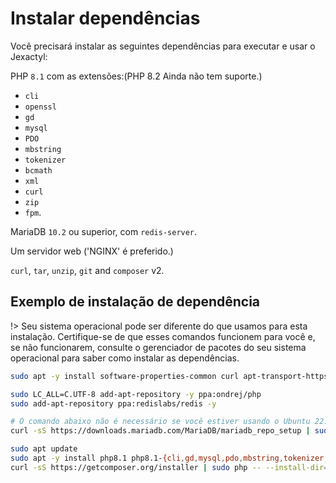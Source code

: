 # Instalar dependências
Você precisará instalar as seguintes dependências para executar e usar o Jexactyl:



PHP `8.1` com as extensões:(PHP 8.2 Ainda não tem suporte.)
- `cli`
- `openssl`
- `gd`
- `mysql`
- `PDO`
- `mbstring`
- `tokenizer`
- `bcmath`
- `xml`
- `curl`
- `zip`
- `fpm`.

MariaDB `10.2` ou superior, com `redis-server`.

Um servidor web ('NGINX' é preferido.)

`curl`, `tar`, `unzip`, `git` and `composer` v2.

## Exemplo de instalação de dependência

!> Seu sistema operacional pode ser diferente do que usamos para esta instalação.
Certifique-se de que esses comandos funcionem para você e, se não funcionarem, consulte
o gerenciador de pacotes do seu sistema operacional para saber como instalar as dependências.

```bash
sudo apt -y install software-properties-common curl apt-transport-https ca-certificates gnupg

sudo LC_ALL=C.UTF-8 add-apt-repository -y ppa:ondrej/php
sudo add-apt-repository ppa:redislabs/redis -y

# O comando abaixo não é necessário se você estiver usando o Ubuntu 22.04 ou superior.
curl -sS https://downloads.mariadb.com/MariaDB/mariadb_repo_setup | sudo bash

sudo apt update
sudo apt -y install php8.1 php8.1-{cli,gd,mysql,pdo,mbstring,tokenizer,bcmath,xml,fpm,curl,zip} mariadb-server nginx tar unzip git redis-server nano
curl -sS https://getcomposer.org/installer | sudo php -- --install-dir=/usr/local/bin --filename=composer
```
